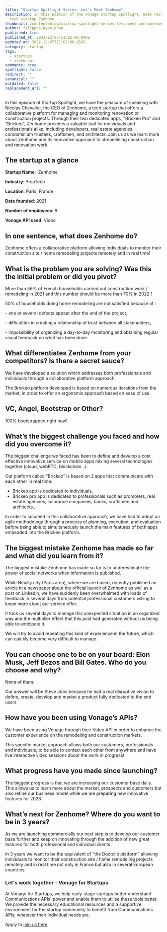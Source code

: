 ```yaml
---
title: "Startup Spotlight Series: Let's Meet Zenhome"
description: In this edition of the Vonage Startup Spotlight, meet Paris based
  tech startup Zenhome
thumbnail: /content/blog/startup-spotlight-series-lets-meet-zenhome/meet-brickeo.png
author: filippos-kyprianou
published: true
published_at: 2022-12-07T11:02:00.940Z
updated_at: 2022-12-07T11:02:00.956Z
category: startup
tags:
  - startups
  - video-api
comments: true
spotlight: false
redirect: ""
canonical: ""
outdated: false
replacement_url: ""
---
```

In this episode of Startup Spotlight, we have the pleasure of speaking with Nicolas Chevalier, the CEO of Zenhome, a tech startup that offers a collaborative platform for managing and monitoring renovation or construction projects. Through their two dedicated apps, "Brickeo Pro" and "Brickeo", Zenhome provides a valuable tool for individuals and professionals alike, including developers, real estate agencies, condominium trustees, craftsmen, and architects. Join us as we learn more about Zenhome and its innovative approach to streamlining construction and renovation work.

## The startup at a glance

**Startup Name**:  Zenhome

**Industry**: PropTech

**Location**: Paris, France 

**Date founded**: 2021

**Number of employees**: 8

**Vonage API used**: Video

## In one sentence, what does Zenhome do?

Zenhome offers a collaborative platform allowing individuals to monitor their construction site / home remodeling projects remotely and in real time!

## What is the problem you are solving? Was this the initial problem or did you pivot?

More than 56% of French households carried out construction work / remodeling in 2021 and this number should be more than 70% in 2022 ! 



50% of households doing home remodeling are not satisfied because of :

\- one or several defects appear after the end of the project,

\- difficulties in creating a relationship of trust between all stakeholders,

\- Impossibility of organizing a day-to-day monitoring and obtaining regular visual feedback on what has been done.



## What differentiates Zenhome from your competitors? Is there a secret sauce?

We have developed a solution which addresses both professionals and individuals through a collaborative platform approach.



The Brickeo platform developed is based on numerous iterations from the market, in order to offer an ergonomic approach based on ease of use.



## VC, Angel, Bootstrap or Other?

100% bootstrapped right now!



## What’s the biggest challenge you faced and how did you overcome it?

The biggest challenge we faced has been to define and develop a cost effective innovative service on mobile apps mixing several technologies together (cloud, webRTC, blockchain…).



Our platform called “Brickeo” is based on 2 apps that communicate with each other in real time:

* Brickeo app is dedicated to individuals,
* Brickeo pro app is dedicated to professionals such as promoters, real estate agencies, insurance companies, banks, craftsmen and architects…



In order to succeed in this collaborative approach, we have had to adopt an agile methodology through a process of planning, execution, and evaluation before being able to simultaneously launch the main features of both apps embedded into the Brickeo platform.



## The biggest mistake Zenhome has made so far and what did you learn from it?

The biggest mistake Zenhome has made so far is to underestimate the power of social networks when information is published.



While Neuilly city (Paris area), where we are based, recently published an article in a newspaper about the official launch of Zenhome as well as a post on Linkedin, we have suddenly been overwhelmed with loads of feedback in several days from potential professional customers willing to know more about our service offer.



It took us several days to manage this unexpected situation in an organized way and the multiplier effect that this post had generated without us being able to anticipate it.

We will try to avoid repeating this kind of experience in the future, which can quickly become very difficult to manage.

## You can choose one to be on your board: Elon Musk, Jeff Bezos and Bill Gates. Who do you choose and why? 

None of them. 



Our answer will be Steve Jobs because he had a real disruptive vision to define, create, develop and market a product fully dedicated to the end users



## How have you been using Vonage’s APIs?

We have been using Vonage through their Video API in order to enhance the customer experience on the remodeling and construction markets.



This specific market approach allows both our customers, professionals and individuals, to be able to contact each other from anywhere and have live interactive video sessions about the work in progress!



## What progress have you made since launching? 

The biggest progress is that we are increasing our customer base daily. This allows us to learn more about the market, prospects and customers but also refine our business model while we are preparing new innovative features for 2023.

## What’s next for Zenhome? Where do you want to be in 3 years?

As we are launching commercially our next step is to develop our customer base further and keep on innovating through the addition of new great features for both professional and individual clients.



In 3 years we want to be the equivalent of "the Doctolib platform" allowing individuals to monitor their construction site / home remodeling projects remotely and in real time not only in France but also in several European countries.

### Let's work together - Vonage for Startups

At Vonage for Startups, we help early-stage startups better understand Communications APIs' power and enable them to utilise these tools better. We provide the necessary educational resources and a supportive environment for the startup community to benefit from Communications APIs, whatever their individual needs are.

Apply to [join us here](https://vonage.dev/3d093hA).